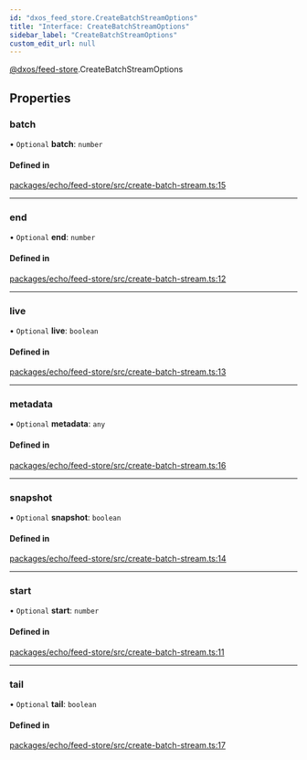 ```yaml
---
id: "dxos_feed_store.CreateBatchStreamOptions"
title: "Interface: CreateBatchStreamOptions"
sidebar_label: "CreateBatchStreamOptions"
custom_edit_url: null
---
```


[@dxos/feed-store](../modules/dxos_feed_store.md).CreateBatchStreamOptions

## Properties

### batch

• `Optional` **batch**: `number`

#### Defined in

[packages/echo/feed-store/src/create-batch-stream.ts:15](https://github.com/dxos/protocols/blob/6f4c34af3/packages/echo/feed-store/src/create-batch-stream.ts#L15)

___

### end

• `Optional` **end**: `number`

#### Defined in

[packages/echo/feed-store/src/create-batch-stream.ts:12](https://github.com/dxos/protocols/blob/6f4c34af3/packages/echo/feed-store/src/create-batch-stream.ts#L12)

___

### live

• `Optional` **live**: `boolean`

#### Defined in

[packages/echo/feed-store/src/create-batch-stream.ts:13](https://github.com/dxos/protocols/blob/6f4c34af3/packages/echo/feed-store/src/create-batch-stream.ts#L13)

___

### metadata

• `Optional` **metadata**: `any`

#### Defined in

[packages/echo/feed-store/src/create-batch-stream.ts:16](https://github.com/dxos/protocols/blob/6f4c34af3/packages/echo/feed-store/src/create-batch-stream.ts#L16)

___

### snapshot

• `Optional` **snapshot**: `boolean`

#### Defined in

[packages/echo/feed-store/src/create-batch-stream.ts:14](https://github.com/dxos/protocols/blob/6f4c34af3/packages/echo/feed-store/src/create-batch-stream.ts#L14)

___

### start

• `Optional` **start**: `number`

#### Defined in

[packages/echo/feed-store/src/create-batch-stream.ts:11](https://github.com/dxos/protocols/blob/6f4c34af3/packages/echo/feed-store/src/create-batch-stream.ts#L11)

___

### tail

• `Optional` **tail**: `boolean`

#### Defined in

[packages/echo/feed-store/src/create-batch-stream.ts:17](https://github.com/dxos/protocols/blob/6f4c34af3/packages/echo/feed-store/src/create-batch-stream.ts#L17)
